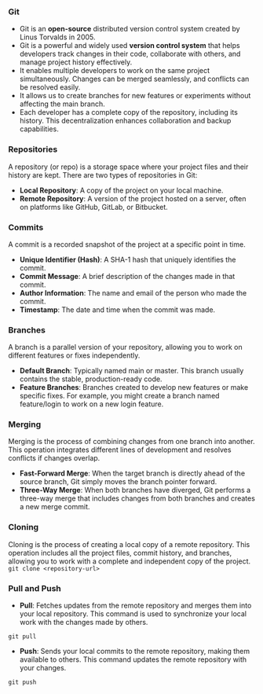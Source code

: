 ### Git
- Git is an **open-source** distributed version control system created by Linus Torvalds in 2005.
- Git is a powerful and widely used **version control system** that helps developers track changes in their code, collaborate with others, and manage project history effectively.
- It enables multiple developers to work on the same project simultaneously. Changes can be merged seamlessly, and conflicts can be resolved easily.
- It allows us to create branches for new features or experiments without affecting the main branch.
- Each developer has a complete copy of the repository, including its history. This decentralization enhances collaboration and backup capabilities.

### Repositories

A repository (or repo) is a storage space where your project files and their history are kept. There are two types of repositories in Git:

- **Local Repository**: A copy of the project on your local machine.
- **Remote Repository**: A version of the project hosted on a server, often on platforms like GitHub, GitLab, or Bitbucket.



### Commits

A commit is a recorded snapshot of the project at a specific point in time. 

- **Unique Identifier (Hash)**: A SHA-1 hash that uniquely identifies the commit.
- **Commit Message**: A brief description of the changes made in that commit.
- **Author Information**: The name and email of the person who made the commit.
- **Timestamp**: The date and time when the commit was made.



### Branches

A branch is a parallel version of your repository, allowing you to work on different features or fixes independently. 

- **Default Branch**: Typically named main or master. This branch usually contains the stable, production-ready code.
- **Feature Branches**: Branches created to develop new features or make specific fixes. For example, you might create a branch named feature/login to work on a new login feature.



### Merging

Merging is the process of combining changes from one branch into another. This operation integrates different lines of development and resolves conflicts if changes overlap.

- **Fast-Forward Merge**: When the target branch is directly ahead of the source branch, Git simply moves the branch pointer forward.
- **Three-Way Merge**: When both branches have diverged, Git performs a three-way merge that includes changes from both branches and creates a new merge commit.



### Cloning

Cloning is the process of creating a local copy of a remote repository. This operation includes all the project files, commit history, and branches, allowing you to work with a complete and independent copy of the project.
``git clone <repository-url>``



### Pull and Push

- **Pull**: Fetches updates from the remote repository and merges them into your local repository. This command is used to synchronize your local work with the changes made by others.

``git pull``

- **Push**: Sends your local commits to the remote repository, making them available to others. This command updates the remote repository with your changes.

``git push``







